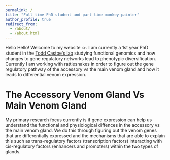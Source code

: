 ```yaml
---
permalink: /
title: "Full time PhD student and part time monkey painter"
author_profile: true
redirect_from: 
  - /about/
  - /about.html
---
```


Hello Hello! Welcome to my website :>. I am currently a 1st year PhD student in the [Todd Castoe's lab](https://www.castoelaboratory.org/)  studying functional genomics and how changes to gene regulatory networks lead to phenotypic diversification. Currently I am working with rattlesnakes in order to figure out the gene regulatory pathway of the accessory vs the main venom gland and how it leads to differential venom expression.

The Accessory Venom Gland Vs Main Venom Gland
======
My primary research focus currently is if gene expression can help us understand the functional and physiological diffences in the accessory vs the main venom gland. We do this through figuring out the venom genes that are differentially expressed and the mechanisms that are able to explain this such as trans-regulatory factors (transcription factors) interacting with cis-regulatory factors (enhancers and promoters) within the two types of glands. 


